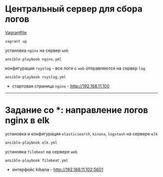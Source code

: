 # Центральный сервер для сбора логов
[Vagrantfile](Vagrantfile)
```
vagrant up
```
установка `nginx` на сервер `web`
```
ansible-playbook nginx.yml
```
конфигурация `rsyslog` - все логи с `web` отправляются на сервер `log`
```
ansible-playbook rsyslog.yml
```
- стартовая страница `nginx` - http://192.168.11.100

---
# Задание со *: направление логов nginx в elk

установка и конфигурация `elasticsearch`, `kinana`, `logstash` на сервере `elk`
```
ansible-playbook elk.yml
```
установка `filebeat` на сервере `web`
```
ansible-playbook filebeat.yml
```

- интерфейс kibana - http://192.168.11.102:5601